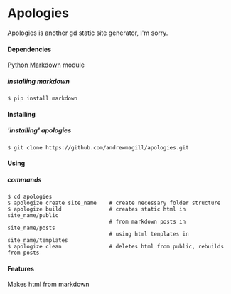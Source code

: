Apologies
=========
Apologies is another gd static site generator, I'm sorry.
#### Dependencies
[Python Markdown](https://github.com/waylan/Python-Markdown) module
##### installing markdown
```
$ pip install markdown
```
#### Installing
##### 'installing' apologies
```
$ git clone https://github.com/andrewmagill/apologies.git
```
#### Using
##### commands
```
$ cd apologies
$ apologize create site_name    # create necessary folder structure
$ apologize build               # creates static html in site_name/public
                                # from markdown posts in site_name/posts
                                # using html templates in site_name/templates
$ apologize clean               # deletes html from public, rebuilds from posts
```

#### Features
Makes html from markdown
